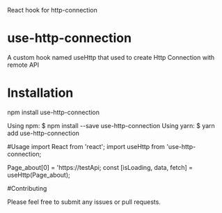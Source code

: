 React hook for http-connection

 
# use-http-connection
A custom hook named useHttp  that used to create Http Connection with remote API

# Installation
npm install use-http-connection

Using npm:
$ npm install --save use-http-connection
Using yarn:
$ yarn add use-http-connection


#Usage
import React from 'react';
import useHttp from 'use-http-connection;

Page_about[0] = 'https://testApi;
const [isLoading, data, fetch] = useHttp(Page_about);

#Contributing

Please feel free to submit any issues or pull requests.
